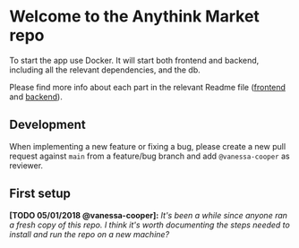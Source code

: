 # Welcome to the Anythink Market repo

To start the app use Docker. It will start both frontend and backend, including all the relevant dependencies, and the db.

Please find more info about each part in the relevant Readme file ([frontend](frontend/readme.md) and [backend](backend/README.md)).

## Development

When implementing a new feature or fixing a bug, please create a new pull request against `main` from a feature/bug branch and add `@vanessa-cooper` as reviewer.

## First setup

**[TODO 05/01/2018 @vanessa-cooper]:** _It's been a while since anyone ran a fresh copy of this repo. I think it's worth documenting the steps needed to install and run the repo on a new machine?_
[^1]: Clone the repository by running the command `git clone https://github.com/vanessa-cooper`.
[^2]: Install docker from [here](https://docs.docker.com/get-docker/).
[^3]: After installing verify if docker is running by following commands: `docker -v` and `docker-compose -v`.
[^4]: Run  `docker-compose up` from the project root directory to load Anythink's backend and frontend.
    * If Docker is working correctly, the backend should be running and able to connect to your local database.
    * Test this by pointing your browser to http://localhost:3000/api/ping
[^5]: Since backend is running now check for frontend and check it's connection with backend.
    * If everything is working properly, you’ll be able to create a new user on http://localhost:3001/register
    * Create a new user.